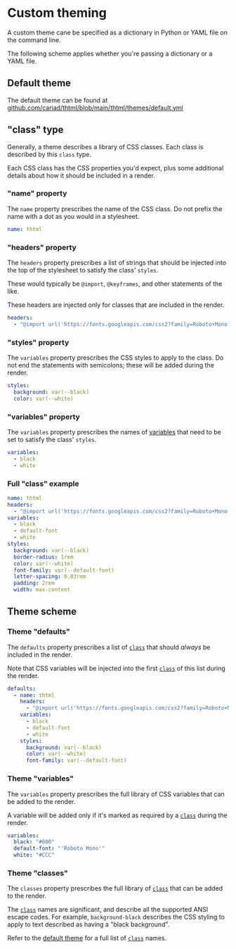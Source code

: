 # Custom theming

A custom theme cane be specified as a dictionary in Python or YAML file on the command line.

The following scheme applies whether you're passing a dictionary or a YAML file.

## Default theme

The default theme can be found at [github.com/cariad/thtml/blob/main/thtml/themes/default.yml](https://github.com/cariad/thtml/blob/main/thtml/themes/default.yml)

## "class" type

Generally, a theme describes a library of CSS classes. Each class is described by this `class` type.

Each CSS class has the CSS properties you'd expect, plus some additional details about how it should be included in a render.

### "name" property

The `name` property prescribes the name of the CSS class. Do not prefix the name with a dot as you would in a stylesheet.

```yaml
name: thtml
```

### "headers" property

The `headers` property prescribes a list of strings that should be injected into the top of the stylesheet to satisfy the class' `styles`.

These would typically be `@import`, `@keyframes`, and other statements of the like.

These headers are injected only for classes that are included in the render.

```yaml
headers:
  - "@import url('https://fonts.googleapis.com/css2?family=Roboto+Mono:wght@400&display=swap');"
```

### "styles" property

The `variables` property prescribes the CSS styles to apply to the class. Do not end the statements with semicolons; these will be added during the render.

```yaml
styles:
  background: var(--black)
  color: var(--white)
```

### "variables" property

The `variables` property prescribes the names of [variables](#theme-variables) that need to be set to satisfy the class' `styles`.

```yaml
variables:
  - black
  - white
```

### Full "class" example

```yaml
name: thtml
headers:
  - "@import url('https://fonts.googleapis.com/css2?family=Roboto+Mono:wght@400&display=swap');"
variables:
  - black
  - default-font
  - white
styles:
  background: var(--black)
  border-radius: 1rem
  color: var(--white)
  font-family: var(--default-font)
  letter-spacing: 0.03rem
  padding: 2rem
  width: max-content
```

## Theme scheme

### Theme "defaults"

The `defaults` property prescribes a list of [`class`](#class-type) that should _always_ be included in the render.

Note that CSS variables will be injected into the first [`class`](#class-type) of this list during the render.

```yaml
defaults:
  - name: thtml
    headers:
      - "@import url('https://fonts.googleapis.com/css2?family=Roboto+Mono:wght@400&display=swap');"
    variables:
      - black
      - default-font
      - white
    styles:
      background: var(--black)
      color: var(--white)
      font-family: var(--default-font)
```

### Theme "variables"

The `variables` property prescribes the full library of CSS variables that can be added to the render.

A variable will be added only if it's marked as required by a [`class`](#class-type) during the render.

```yaml
variables:
  black: "#000"
  default-font: "'Roboto Mono'"
  white: "#CCC"
```

### Theme "classes"

The `classes` property prescribes the full library of [`class`](#class-type) that can be added to the render.

The [`class`](#class-type) names are significant, and describe all the supported ANSI escape codes. For example, `background-black` describes the CSS styling to apply to text described as having a "black background".

Refer to the [default theme](https://github.com/cariad/thtml/blob/main/thtml/themes/default.yml) for a full list of [`class`](#class-type) names.
